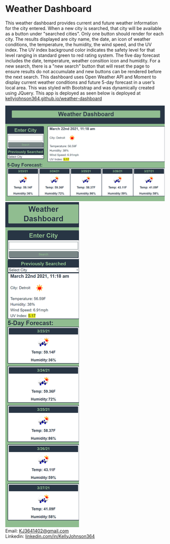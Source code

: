 # Weather Dashboard

This weather dashboard provides current and future weather information for the city entered.  When a new city is searched, that city will be available as a button under "searched cities".  Only one button should render for each city.  The results displayed are city name, the date, an icon of weather conditions, the temperature, the humidity, the wind speed, and the UV index.  The UV index background color indicates the safety level for that level ranging in standard green to red rating system.  The five day forecast includes the date, temperature, weather consition icon and humidity.  For a new search, there is a "new search" button that will reset the page to ensure results do not accumulate and new buttons can be rendered before the next search. This dashboard uses Open Weather API and Moment to display current weather conditions and
future 5-day forecast in a user’s local area. This was styled with Bootstrap and was dynamically created using JQuery. This app is deployed as seen below is deployed at [kellyjohnson364.github.io/weather-dashboard](https://kellyjohnson364.github.io/weather-dashboard)

![Screenshot 1 of site](./assets/images/screenshot-1.png)
![Screenshot 2 of site](./assets/images/screenshot-2.png)<br>
Email: KJ3641402@gmail.com<br>
Linkedin: [linkedin.com/in/KellyJohnson364](https://www.linkedin.com/in/kelly-johnson-473227202)
